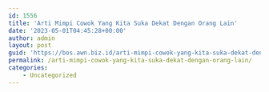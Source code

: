 ```yaml
---
id: 1556
title: 'Arti Mimpi Cowok Yang Kita Suka Dekat Dengan Orang Lain'
date: '2023-05-01T04:45:28+00:00'
author: admin
layout: post
guid: 'https://bos.awn.biz.id/arti-mimpi-cowok-yang-kita-suka-dekat-dengan-orang-lain/'
permalink: /arti-mimpi-cowok-yang-kita-suka-dekat-dengan-orang-lain/
categories:
    - Uncategorized
---
```


